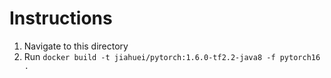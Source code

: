 # Instructions

1. Navigate to this directory
2. Run `docker build -t jiahuei/pytorch:1.6.0-tf2.2-java8 -f pytorch16 .`
